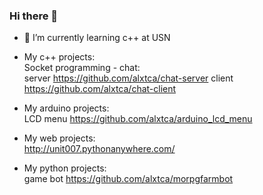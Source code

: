 ### Hi there 👋

- 🌱 I’m currently learning c++ at USN <br>
- My c++ projects: <br>
  Socket programming - chat: <br>
  server https://github.com/alxtca/chat-server
  client https://github.com/alxtca/chat-client <br>
 
 - My arduino projects: <br>
 LCD menu https://github.com/alxtca/arduino_lcd_menu

- My web projects: <br>
http://unit007.pythonanywhere.com/

- My python projects: <br>
game bot https://github.com/alxtca/morpgfarmbot

<!--
**alxtca/alxtca** is a ✨ _special_ ✨ repository because its `README.md` (this file) appears on your GitHub profile.

Here are some ideas to get you started:

- 🔭 I’m currently working on ...
- 🌱 I’m currently learning ...
- 👯 I’m looking to collaborate on ...
- 🤔 I’m looking for help with ...
- 💬 Ask me about ...
- 📫 How to reach me: ...
- 😄 Pronouns: ...
- ⚡ Fun fact: ...
-->

